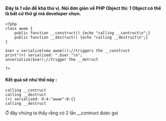 #### Đây là 1 vấn đề khá thú vị. Nói đơn giản về PHP Object thì: 1 Object có thể là bất cứ thứ gì mà developer chọn.
```
<?php
class awae {
	public function __construct() {echo "calling __contruct\n";}
	public function __destruct() {echo "calling __destruct\n";}
}

$ser = serialize(new awae());//triggers the __construct
print"(+) serialized: ".$ser."\n";
unserialize($ser);//trigger the __detruct

?>
```
#### Kết quả sẽ như thế này :
```
calling __contruct
calling __destruct
(+) serialized: O:4:"awae":0:{}
calling __destruct
```
Ở đây chúng ta thấy rằng có 2 lần \_\_contruct được gọi
